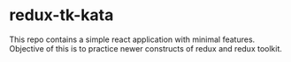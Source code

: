 # redux-tk-kata
This repo contains a simple react application with minimal features. Objective of this is to practice newer constructs of redux and redux toolkit.

